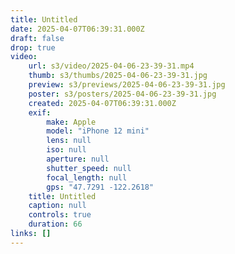 ```yaml
---
title: Untitled
date: 2025-04-07T06:39:31.000Z
draft: false
drop: true
video:
    url: s3/video/2025-04-06-23-39-31.mp4
    thumb: s3/thumbs/2025-04-06-23-39-31.jpg
    preview: s3/previews/2025-04-06-23-39-31.jpg
    poster: s3/posters/2025-04-06-23-39-31.jpg
    created: 2025-04-07T06:39:31.000Z
    exif:
        make: Apple
        model: "iPhone 12 mini"
        lens: null
        iso: null
        aperture: null
        shutter_speed: null
        focal_length: null
        gps: "47.7291 -122.2618"
    title: Untitled
    caption: null
    controls: true
    duration: 66
links: []
---
```


